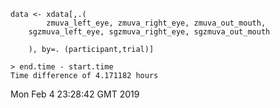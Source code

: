 

```
data <- xdata[,.(
      	zmuva_left_eye, zmuva_right_eye, zmuva_out_mouth,
	sgzmuva_left_eye, sgzmuva_right_eye, sgzmuva_out_mouth
 
	), by=. (participant,trial)]
```



```
> end.time - start.time
Time difference of 4.171182 hours
```

Mon Feb  4 23:28:42 GMT 2019
